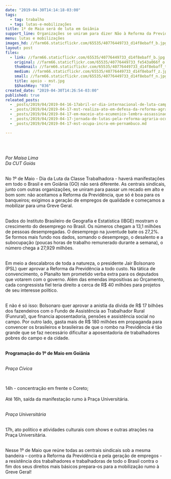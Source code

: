 ```yaml
---
date: "2019-04-30T14:14:18-03:00"
tags:
  - tag: trabalho
  - tag: lutas-e-mobilizações
title: 1º de Maio será de luta em Goiânia
support_line: Organizações se uniram para dizer Não à Reforma da Previdência e exigir empregos de qualidade
menu: lutas e mobilizações
images_hd: //farm66.staticflickr.com/65535/40776449733_d14f8ebaff_b.jpg
layout: post
files:
  - link: //farm66.staticflickr.com/65535/40776449733_d14f8ebaff_b.jpg
    original: //farm66.staticflickr.com/65535/40776449733_fe543a066f_o.jpg
    thumbnail: //farm66.staticflickr.com/65535/40776449733_d14f8ebaff_t.jpg
    medium: //farm66.staticflickr.com/65535/40776449733_d14f8ebaff_z.jpg
    small: //farm66.staticflickr.com/65535/40776449733_d14f8ebaff_n.jpg
    title: apoio - mst.jpg
    $$hashKey: "036"
created_date: "2019-04-30T14:26:54-03:00"
published: true
releated_posts:
  - _posts/2019/04/2019-04-16-17abril-or-dia-internacional-de-luta-camponesa-2019-direitos-camponeses-ja-com-reforma-agraria-e-justica-social.md
  - _posts/2019/04/2019-04-17-mst-realiza-ato-em-defesa-da-reforma-agraria-em-sao-paulo.md
  - _posts/2019/04/2019-04-17-em-maceio-ato-ecumenico-lembra-assassinados-do-massacre-de-eldorado.md
  - _posts/2019/04/2019-04-17-jornada-de-lutas-pela-reforma-agraria-ocupa-14-estados-do-pais.md
  - _posts/2019/04/2019-04-17-mst-ocupa-incra-em-pernambuco.md

---
```

<p><br />
&nbsp;</p>

<p><em>Por Ma&iacute;sa Lima<br />
Da CUT Goi&aacute;s</em></p>

<p><br />
No 1&ordm; de Maio - Dia da Luta da Classe Trabalhadora - haver&aacute; manifesta&ccedil;&otilde;es em todo o Brasil e em Goi&acirc;nia (GO) n&atilde;o ser&aacute; diferente. As centrais sindicais, junto com outras organiza&ccedil;&otilde;es, se uniram para passar um recado em alto e bom som: n&atilde;o aceitamos a Reforma da Previd&ecirc;ncia, que s&oacute; &eacute; boa para os banqueiros; exigimos a gera&ccedil;&atilde;o de empregos de qualidade e come&ccedil;amos a mobilizar para uma Greve Geral.</p>

<p><br />
Dados do Instituto Brasileiro de Geografia e Estat&iacute;stica (IBGE) mostram o crescimento do desemprego no Brasil. Os n&uacute;meros chegam a 13,1 milh&otilde;es de pessoas desempregadas. O desemprego na juventude bate os 27,2%. Se formos mais fundo nos dados, somando o desemprego, o desalento e a subocupa&ccedil;&atilde;o (poucas horas de trabalho remunerado durante a semana), o n&uacute;mero chega a 27,929 milh&otilde;es.</p>

<p><br />
Em meio a descalabros de toda a natureza, o presidente Jair Bolsonaro (PSL) quer aprovar a Reforma da Previd&ecirc;ncia a todo custo. Na t&aacute;tica de convencimento, o Planalto tem prometido verba extra para os deputados que votarem com o governo. Al&eacute;m das emendas impositivas ao Or&ccedil;amento, cada congressista fiel teria direito a cerca de R$ 40 milh&otilde;es para projetos de seu interesse pol&iacute;tico.</p>

<p><br />
E n&atilde;o &eacute; s&oacute; isso: Bolsonaro quer aprovar a anistia da d&iacute;vida de R$ 17 bilh&otilde;es dos fazendeiros com o Fundo de Assist&ecirc;ncia ao Trabalhador Rural (Funrural), que financia aposentadoria, pens&otilde;es e assist&ecirc;ncia social no campo. Por outro lado, gasta mais de R$ 180 milh&otilde;es em propaganda para convencer os brasileiros e brasileiras de que o rombo na Previd&ecirc;ncia &eacute; t&atilde;o grande que se faz necess&aacute;rio dificultar a aposentadoria de trabalhadores pobres do campo e da cidade.<br />
&nbsp;</p>

<p><strong>Programa&ccedil;&atilde;o do 1&ordm; de Maio em Goi&acirc;nia</strong></p>

<p><br />
<em>Pra&ccedil;a C&iacute;vica</em></p>

<p>&nbsp;
<p>14h - concentra&ccedil;&atilde;o em frente o Coreto;<br />
<br />
At&eacute; 16h, sa&iacute;da da manifesta&ccedil;&atilde;o rumo &agrave; Pra&ccedil;a Universit&aacute;ria.<br />
&nbsp;</p>
</p>

<p><em>Pra&ccedil;a Universit&aacute;ria</em></p>

<p><br />
17h, ato pol&iacute;tico e atividades culturais com shows e outras atra&ccedil;&otilde;es na Pra&ccedil;a Universit&aacute;ria.<br />
&nbsp;</p>

<p>Nesse 1&ordm; de Maio que re&uacute;ne todas as centrais sindicais sob a mesma bandeira &ndash; contra a Reforma da Previd&ecirc;ncia e pela gera&ccedil;&atilde;o de empregos - a resist&ecirc;ncia dos trabalhadores e trabalhadoras de todo o Brasil contra o fim dos seus direitos mais b&aacute;sicos prepara-os para a mobiliza&ccedil;&atilde;o rumo &agrave; Greve Geral!</p>
